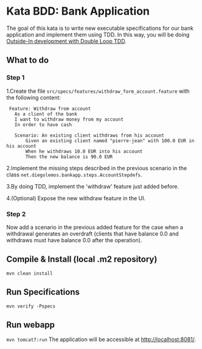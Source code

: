 # Kata BDD: Bank Application
The goal of this kata is to write new executable specifications for our bank application and implement them using TDD. In this way, you will be doing [Outside-In development with Double Loop TDD](http://coding-is-like-cooking.info/2013/04/outside-in-development-with-double-loop-tdd/).

## What to do
### Step 1
1.Create the file `src/specs/features/withdraw_form_account.feature` with the following content:
```gherkin
 Feature: Withdraw from account
   As a client of the bank
   I want to withdraw money from my account
   In order to have cash
 
   Scenario: An existing client withdraws from his account
       Given an existing client named "pierre-jean" with 100.0 EUR in his account
       When he withdraws 10.0 EUR into his account
       Then the new balance is 90.0 EUR
```
2.Implement the missing steps described in the previous scenario in the class `net.diegolemos.bankapp.steps.AccountStepdefs`.

3.By doing TDD, implement the 'withdraw' feature just added before.

4.(Optional) Expose the new withdraw feature in the UI.

### Step 2
Now add a scenario in the previous added feature for the case when a withdrawal generates an overdraft (clients that have balance 0.0 and withdraws must have balance 0.0 after the operation).

## Compile & Install (local .m2 repository)
`mvn clean install`

## Run Specifications
`mvn verify -Pspecs`

## Run webapp
`mvn tomcat7:run`
The application will be accessible at [http://localhost:8081/](http://localhost:8081/).
